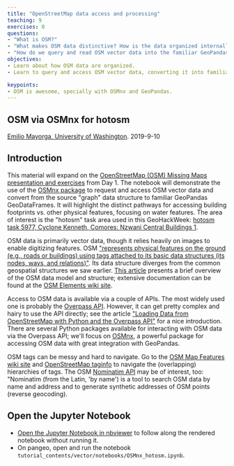 ```yaml
---
title: "OpenStreetMap data access and processing"
teaching: 9
exercises: 0
questions:
- "What is OSM?"
- "What makes OSM data distinctive? How is the data organized internally, and how is that different from usual GIS vector data?"
- "How do we query and read OSM vector data into the familiar GeoPandas GeoDataFrames?"
objectives:
- Learn about how OSM data are organized.
- Learn to query and access OSM vector data, converting it into familiar GeoPandas GeoDataframes.

keypoints:
- OSM is awesome, specially with OSMnx and GeoPandas.
---
```


## OSM via OSMnx for hotosm
[Emilio Mayorga, University of Washington](https://github.com/emiliom/). 2019-9-10

## Introduction

This material will expand on the [OpenStreetMap (OSM) Missing Maps presentation and exercises](https://geohackweek.github.io/preliminary/04-missing-maps/) from Day 1. The notebook will demonstrate the use of the [OSMnx package](https://osmnx.readthedocs.io) to request and access OSM vector data and convert from the source "graph" data structure to familiar GeoPandas GeoDataFrames. It will highlight the distinct pathways for accessing building footprints vs. other physical features, focusing on water features. The area of interest is the "hotosm" task area used in this GeoHackWeek: [hotosm task 5977, Cyclone Kenneth, Comores: Nzwani Central Buildings 1](https://tasks.hotosm.org/project/5977).

OSM data is primarily vector data, though it relies heavily on images to enable digitizing features. OSM ["represents physical features on the ground (e.g., roads or buildings) using tags attached to its basic data structures (its nodes, ways, and relations)"](https://wiki.openstreetmap.org/wiki/Map_Features). Its data structure diverges from the common geospatial structures we saw earlier. [This article](https://labs.mapbox.com/mapping/osm-data-model/) presents a brief overview of the OSM data model and structure; extensive documentation can be found at the [OSM Elements wiki site](https://wiki.openstreetmap.org/wiki/Elements).

Access to OSM data is available via a couple of APIs. The most widely used one is probably the [Overpass API](http://overpass-api.de/). However, it can get pretty complex and hairy to use the API directly; see the article ["Loading Data from OpenStreetMap with Python and the Overpass API"](https://janakiev.com/blog/openstreetmap-with-python-and-overpass-api/) for a nice introduction. There are several Python packages available for interacting with OSM data via the Overpass API; we'll focus on [OSMnx](https://osmnx.readthedocs.io), a powerful package for accessing OSM data with great integration with GeoPandas.

OSM tags can be messy and hard to navigate. Go to the [OSM Map Features wiki site](https://wiki.openstreetmap.org/wiki/Map_Features) and [OpenStreetMap taginfo](https://taginfo.openstreetmap.org/) to navigate the (overlapping) hierarchies of tags. The OSM [Nominatim API](https://nominatim.org) may be of interest, too: "Nominatim (from the Latin, 'by name') is a tool to search OSM data by name and address and to generate synthetic addresses of OSM points (reverse geocoding).

## Open the Jupyter Notebook

- [Open the Jupyter Notebook in nbviewer](http://nbviewer.jupyter.org/github/geohackweek/tutorial_contents/blob/master/vector/notebooks/OSMnx_hotosm.ipynb) to follow along the rendered notebook without running it.
- On pangeo, open and run the notebook `tutorial_contents/vector/notebooks/OSMnx_hotosm.ipynb`.
